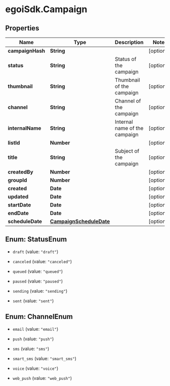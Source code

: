 # egoiSdk.Campaign

## Properties
Name | Type | Description | Notes
------------ | ------------- | ------------- | -------------
**campaignHash** | **String** |  | [optional] 
**status** | **String** | Status of the campaign | [optional] 
**thumbnail** | **String** | Thumbnail of the campaign | [optional] 
**channel** | **String** | Channel of the campaign | [optional] 
**internalName** | **String** | Internal name of the campaign | [optional] 
**listId** | **Number** |  | [optional] 
**title** | **String** | Subject of the campaign | [optional] 
**createdBy** | **Number** |  | [optional] 
**groupId** | **Number** |  | [optional] 
**created** | **Date** |  | [optional] 
**updated** | **Date** |  | [optional] 
**startDate** | **Date** |  | [optional] 
**endDate** | **Date** |  | [optional] 
**scheduleDate** | [**CampaignScheduleDate**](CampaignScheduleDate.md) |  | [optional] 


<a name="StatusEnum"></a>
## Enum: StatusEnum


* `draft` (value: `"draft"`)

* `canceled` (value: `"canceled"`)

* `queued` (value: `"queued"`)

* `paused` (value: `"paused"`)

* `sending` (value: `"sending"`)

* `sent` (value: `"sent"`)




<a name="ChannelEnum"></a>
## Enum: ChannelEnum


* `email` (value: `"email"`)

* `push` (value: `"push"`)

* `sms` (value: `"sms"`)

* `smart_sms` (value: `"smart_sms"`)

* `voice` (value: `"voice"`)

* `web_push` (value: `"web_push"`)




